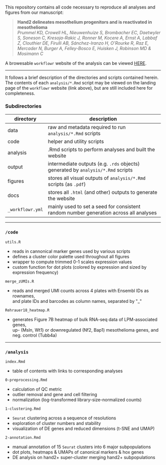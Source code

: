 This repository contains all code necessary to reproduce all analyses and figures from our manuscript:

> **Hand2 delineates mesothelium progenitors and is reactivated in mesothelioma**  
*Prummel KD, Crowell HL, Nieuwenhuize S, Brombacher EC, Daetwyler S, Soneson C, Kresoja-Rakic J, Ronner M, Kocere A, Ernst A, Labbaf Z, Clouthier DE, Firulli AB, Sánchez-Iranzo H, O’Rourke R, Raz E, Mercader N, Burger A, Felley-Bosco E, Huisken J, Robinson MD & Mosimann C*

A browesable `workflowr` website of the analysis can be viewed [HERE](https://htmlpreview.github.io/?https://github.com/HelenaLC/Pummel_et_al-hand2_LPM/blob/master/docs/index.html).

***

It follows a brief description of the directories and scripts contained herein. The contents of each `analysis/*.Rmd` script may be viewed on the landing page of the `workflowr` website (link above), but are still included here for completeness.

### Subdirectories

directory | description
----------|------------
data | raw and metadata required to run `analysis/*.Rmd` scripts
code | helper and utility scripts
analysis | .Rmd scripts to perform analyses and built the website
output | intermediate outputs (e.g. `.rds` objects) <br> generated by `analysis/*.Rmd` scripts
figures | stores all visual outputs of `analysis/*.Rmd` scripts (as `.pdf`)
docs | stores all `.html` (and other) outputs to generate the website
`_workflowr.yml` | mainly used to set a seed for consistent <br> random number generation across all analyses

***

### `/code`

`utils.R`

- reads in cannonical marker genes used by various scripts
- defines a cluster color palette used throughout all figures
- wrapper to compute trimmed 0-1 scales expression values
- custom function for dot plots (colored by expression and sized by expression frequency)

`merge_zUMIs.R`

- reads and merged UMI counts across 4 plates with Ensembl IDs as rownames,  
and plate IDs and barcodes as column names, separated by "_"

`Rehrauer18_heatmap.R`

- generates Figure 7B heatmap of bulk RNA-seq data of LPM-associated genes,  
up- (Msln, Wt1) or downregulated (Nf2, Bap1) mesothelioma genes, and neg. control (Tubb4a) 

***

### `/analysis`

`index.Rmd`  

- table of contents with links to corresponding analyses

`0-preprocessing.Rmd`

- calculation of QC metric
- outlier removal and gene and cell filtering
- normalization (log-transformed library-size-normalized counts)

`1-clustering.Rmd`

- `Seurat` clustering across a sequence of resolutions
- exploration of cluster numbers and stability 
- visualization of DE genes and reduced dimensions (t-SNE and UMAP)

`2-annotation.Rmd` 

- manual annotation of 15 `Seurat` clusters into 6 major subpopulations
- dot plots, heatmaps & UMAPs of canonical markers & hox genes
- DE analysis on hand2+ super-cluster merging hand2+ subpopulations

